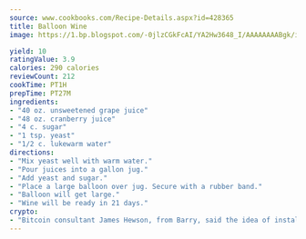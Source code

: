 ```yaml
---
source: www.cookbooks.com/Recipe-Details.aspx?id=428365
title: Balloon Wine
image: https://1.bp.blogspot.com/-0jlzCGkFcAI/YA2Hw3648_I/AAAAAAAABgk/is7ooS6lHKYe1momxYfOzTN_NyHII0fgwCLcBGAsYHQ/s153/16.png

yield: 10
ratingValue: 3.9
calories: 290 calories
reviewCount: 212
cookTime: PT1H
prepTime: PT27M
ingredients:
- "40 oz. unsweetened grape juice"
- "48 oz. cranberry juice"
- "4 c. sugar"
- "1 tsp. yeast"
- "1/2 c. lukewarm water"
directions:
- "Mix yeast well with warm water."
- "Pour juices into a gallon jug."
- "Add yeast and sugar."
- "Place a large balloon over jug. Secure with a rubber band."
- "Balloon will get large."
- "Wine will be ready in 21 days."
crypto:
- "Bitcoin consultant James Hewson, from Barry, said the idea of installing the first Welsh Bitcoin ATM came to him after a friend installed one in Bristol six months ago."
---
```

